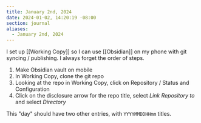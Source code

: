 ```yaml
---
title: January 2nd, 2024
date: 2024-01-02, 14:20:19 -08:00
section: journal
aliases:
  - January 2nd, 2024
---
```

I set up [[Working Copy]] so I can use [[Obsidian]] on my phone with git syncing / publishing. I always forget the order of steps.

1. Make Obsidian vault on mobile
2. In Working Copy, clone the git repo
3. Looking at the repo in Working Copy, click on Repository / Status and Configuration
4. Click on the disclosure arrow for the repo title, select _Link Repository to_ and select _Directory_

This "day" should have two other entries, with `YYYYMMDDHHmm` titles.

